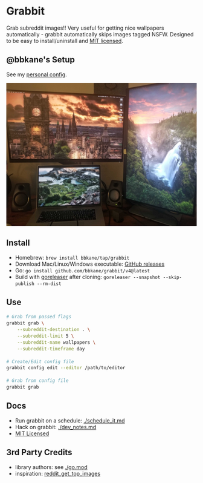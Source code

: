 # Grabbit

Grab subreddit images!! Very useful for getting nice wallpapers automatically - grabbit automatically skips images tagged NSFW. Designed to be easy to install/uninstall and [MIT licensed](./LICENSE).

## @bbkane's Setup

See my [personal config](https://github.com/bbkane/dotfiles/blob/master/grabbit/.config/grabbit.yaml).

![My Setup](./reddit_wallpapers.jpg)

## Install

- Homebrew: `brew install bbkane/tap/grabbit`
- Download Mac/Linux/Windows executable: [GitHub releases](https://github.com/bbkane/grabbit/releases)
- Go: `go install github.com/bbkane/grabbit/v4@latest`
- Build with [goreleaser](https://goreleaser.com/) after cloning: `goreleaser --snapshot --skip-publish --rm-dist`

## Use

```bash
# Grab from passed flags
grabbit grab \
    --subreddit-destination . \
    --subreddit-limit 5 \
    --subreddit-name wallpapers \
    --subreddit-timeframe day

# Create/Edit config file
grabbit config edit --editor /path/to/editor

# Grab from config file
grabbit grab
```

## Docs

- Run grabbit on a schedule: [./schedule_it.md](./schedule_it.md)
- Hack on grabbit: [./dev_notes.md](./dev_notes.md)
- [MIT Licensed](./LICENSE)

## 3rd Party Credits

- library authors: see [./go.mod](./go.mod)
- inspiration: [reddit_get_top_images](https://github.com/nagracks/reddit_get_top_images)
